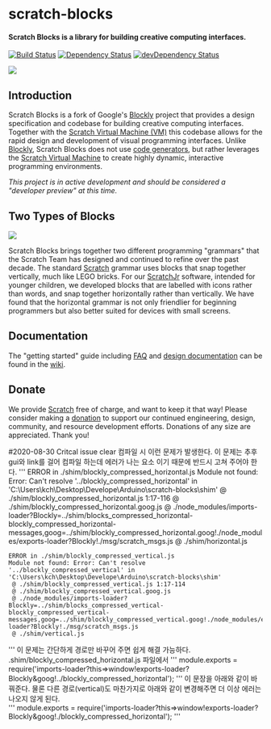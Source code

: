 # scratch-blocks
#### Scratch Blocks is a library for building creative computing interfaces.
[![Build Status](https://travis-ci.org/LLK/scratch-blocks.svg?branch=develop)](https://travis-ci.org/LLK/scratch-blocks)
[![Dependency Status](https://david-dm.org/LLK/scratch-blocks.svg)](https://david-dm.org/LLK/scratch-blocks)
[![devDependency Status](https://david-dm.org/LLK/scratch-blocks/dev-status.svg)](https://david-dm.org/LLK/scratch-blocks#info=devDependencies)

![](https://cloud.githubusercontent.com/assets/747641/15227351/c37c09da-1854-11e6-8dc7-9a298f2b1f01.jpg)

## Introduction
Scratch Blocks is a fork of Google's [Blockly](https://github.com/google/blockly) project that provides a design specification and codebase for building creative computing interfaces. Together with the [Scratch Virtual Machine (VM)](https://github.com/LLK/scratch-vm) this codebase allows for the rapid design and development of visual programming interfaces. Unlike [Blockly](https://github.com/google/blockly), Scratch Blocks does not use [code generators](https://developers.google.com/blockly/guides/configure/web/code-generators), but rather leverages the [Scratch Virtual Machine](https://github.com/LLK/scratch-vm) to create highly dynamic, interactive programming environments.

*This project is in active development and should be considered a "developer preview" at this time.*

## Two Types of Blocks
![](https://cloud.githubusercontent.com/assets/747641/15255731/dad4d028-190b-11e6-9c16-8df7445adc96.png)

Scratch Blocks brings together two different programming "grammars" that the Scratch Team has designed and continued to refine over the past decade. The standard [Scratch](https://scratch.mit.edu) grammar uses blocks that snap together vertically, much like LEGO bricks. For our [ScratchJr](https://scratchjr.org) software, intended for younger children, we developed blocks that are labelled with icons rather than words, and snap together horizontally rather than vertically. We have found that the horizontal grammar is not only friendlier for beginning programmers but also better suited for devices with small screens.

## Documentation
The "getting started" guide including [FAQ](https://scratch.mit.edu/developers#faq) and [design documentation](https://github.com/LLK/scratch-blocks/wiki/Design) can be found in the [wiki](https://github.com/LLK/scratch-blocks/wiki).

## Donate
We provide [Scratch](https://scratch.mit.edu) free of charge, and want to keep it that way! Please consider making a [donation](https://secure.donationpay.org/scratchfoundation/) to support our continued engineering, design, community, and resource development efforts. Donations of any size are appreciated. Thank you!

#2020-08-30 Critcal issue clear 
컴파일 시 이런 문제가 발생한다. 이 문제는 추후 gui와 link를 걸어 컴파일 하는데 에러가 나는 요소 이기 때문에 반드시 고쳐 주어야 한다.
'''
    ERROR in ./shim/blockly_compressed_horizontal.js
    Module not found: Error: Can't resolve '../blockly_compressed_horizontal' in 'C:\Users\kch\Desktop\Develope\Arduino\scratch-blocks\shim'
     @ ./shim/blockly_compressed_horizontal.js 1:17-116
     @ ./shim/blockly_compressed_horizontal.goog.js
     @ ./node_modules/imports-loader?Blockly=../shim/blocks_compressed_horizontal-blockly_compressed_horizontal-messages,goog=../shim/blockly_compressed_horizontal.goog!./node_modules/exports-loader?Blockly!./msg/scratch_msgs.js
     @ ./shim/horizontal.js

    ERROR in ./shim/blockly_compressed_vertical.js
    Module not found: Error: Can't resolve '../blockly_compressed_vertical' in 'C:\Users\kch\Desktop\Develope\Arduino\scratch-blocks\shim'
     @ ./shim/blockly_compressed_vertical.js 1:17-114
     @ ./shim/blockly_compressed_vertical.goog.js
     @ ./node_modules/imports-loader?Blockly=../shim/blocks_compressed_vertical-blockly_compressed_vertical-messages,goog=../shim/blockly_compressed_vertical.goog!./node_modules/exports-loader?Blockly!./msg/scratch_msgs.js
     @ ./shim/vertical.js
'''
이 문제는 간단하게 경로만 바꾸어 주면 쉽게 해결 가능하다. 
.shim/blockly_compressed_horizontal.js 파일에서 
'''
module.exports = require('imports-loader?this=>window!exports-loader?Blockly&goog!../blockly_compressed_horizontal');
'''
이 문장을 아래와 같이 바꿔준다. 물론 다른 경로(vertical)도 마찬가지로 아래와 같이 변경해주면 더 이상 에러는 나오지 않게 된다.  
'''
module.exports = require('imports-loader?this=>window!exports-loader?Blockly&goog!./blockly_compressed_horizontal');
'''
